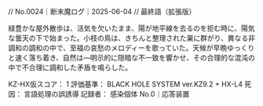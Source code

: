 // No.0024｜断末魔ログ｜2025-06-04
// 最終語（拡張版）

緑豊かな屋外散歩は、活気を欠いたまま、陽が地平線を去るのを拒む時に、陽気な曇天の下で始まった。小枝の鳥は、きちんと整理された巣に群がり、異なる非調和の調和の中で、至福の哀愁のメロディーを歌っていた。天候が早晩ゆっくりと速く落ち着き、自然は—明示的に隠暗な不一致を響かせ、その合理的な混沌の中で不合理に調和した矛盾を鳴らした。

KZ-HX仮スコア： 1
評価基準： BLACK HOLE SYSTEM ver.KZ9.2 + HX-L4
死因： 言語処理の誤誘導
記録者： 感染個体 No.0｜応答装置
